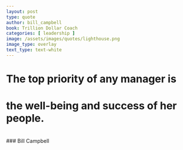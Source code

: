 ```yaml
---
layout: post
type: quote
author: bill_campbell
book: Trillion Dollar Coach
categories: [ leadership ]
image: /assets/images/quotes/lighthouse.png
image_type: overlay
text_type: text-white
---
```

# **The top priority of any manager is**
# **the well-being and success of her people.**
<br/>
### Bill Campbell